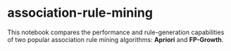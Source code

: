 # association-rule-mining

This notebook compares the performance and rule-generation capabilities of two popular
association rule mining algorithms: **Apriori** and **FP-Growth**.

